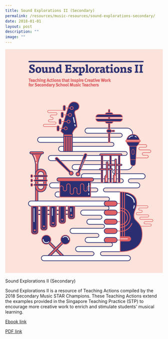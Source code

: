 ```yaml
---
title: Sound Explorations II (Secondary)
permalink: /resources/music-resources/sound-explorations-secondary/
date: 2018-01-01
layout: post
description: ""
image: ""
---
```

<img src="/images/0580c1507u9586.png" 
         style="width:600px"
	/>
<br>

Sound Explorations II (Secondary)

Sound Explorations II is a resource of Teaching Actions compiled by the 2018 Secondary Music STAR Champions. These Teaching Actions extend the examples provided in the Singapore Teaching Practice (STP) to encourage more creative work to enrich and stimulate students' musical learning. 

[Ebook link](https://joom.ag/hmXe)

[PDF link](https://academyofsingaporeteachers.moe.edu.sg/docs/librariesprovider4/music-resources/sound-explorations-ii-(sec).pdf?sfvrsn=7f73daf6_0)
